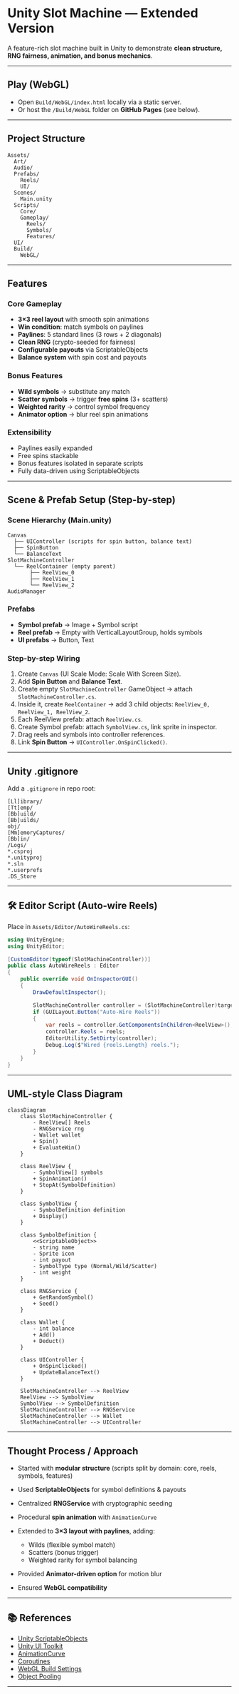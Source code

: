 # Unity Slot Machine — Extended Version

A feature-rich slot machine built in Unity to demonstrate **clean structure, RNG fairness, animation, and bonus mechanics**.

---

## Play (WebGL)

* Open `Build/WebGL/index.html` locally via a static server.
* Or host the `/Build/WebGL` folder on **GitHub Pages** (see below).

---

##  Project Structure

```
Assets/
  Art/
  Audio/
  Prefabs/
    Reels/
    UI/
  Scenes/
    Main.unity
  Scripts/
    Core/
    Gameplay/
      Reels/
      Symbols/
      Features/
  UI/
  Build/
    WebGL/
```

---

##  Features

###  Core Gameplay

* **3×3 reel layout** with smooth spin animations
* **Win condition**: match symbols on paylines
* **Paylines**: 5 standard lines (3 rows + 2 diagonals)
* **Clean RNG** (crypto-seeded for fairness)
* **Configurable payouts** via ScriptableObjects
* **Balance system** with spin cost and payouts

### Bonus Features

* **Wild symbols** → substitute any match
* **Scatter symbols** → trigger **free spins** (3+ scatters)
* **Weighted rarity** → control symbol frequency
* **Animator option** → blur reel spin animations

### Extensibility

* Paylines easily expanded
* Free spins stackable
* Bonus features isolated in separate scripts
* Fully data-driven using ScriptableObjects

---

##  Scene & Prefab Setup (Step-by-step)

### Scene Hierarchy (Main.unity)

```
Canvas
  ├── UIController (scripts for spin button, balance text)
  ├── SpinButton
  └── BalanceText
SlotMachineController
  └── ReelContainer (empty parent)
       ├── ReelView_0
       ├── ReelView_1
       └── ReelView_2
AudioManager
```

### Prefabs

* **Symbol prefab** → Image + Symbol script
* **Reel prefab** → Empty with VerticalLayoutGroup, holds symbols
* **UI prefabs** → Button, Text

### Step-by-step Wiring

1. Create `Canvas` (UI Scale Mode: Scale With Screen Size).
2. Add **Spin Button** and **Balance Text**.
3. Create empty `SlotMachineController` GameObject → attach `SlotMachineController.cs`.
4. Inside it, create `ReelContainer` → add 3 child objects: `ReelView_0, ReelView_1, ReelView_2`.
5. Each ReelView prefab: attach `ReelView.cs`.
6. Create Symbol prefab: attach `SymbolView.cs`, link sprite in inspector.
7. Drag reels and symbols into controller references.
8. Link **Spin Button** → `UIController.OnSpinClicked()`.


---

## Unity .gitignore

Add a `.gitignore` in repo root:

```gitignore
[Ll]ibrary/
[Tt]emp/
[Bb]uild/
[Bb]uilds/
obj/
[Mm]emoryCaptures/
[Bb]in/
/Logs/
*.csproj
*.unityproj
*.sln
*.userprefs
.DS_Store
```

---

## 🛠 Editor Script (Auto-wire Reels)

Place in `Assets/Editor/AutoWireReels.cs`:

```csharp
using UnityEngine;
using UnityEditor;

[CustomEditor(typeof(SlotMachineController))]
public class AutoWireReels : Editor
{
    public override void OnInspectorGUI()
    {
        DrawDefaultInspector();

        SlotMachineController controller = (SlotMachineController)target;
        if (GUILayout.Button("Auto-Wire Reels"))
        {
            var reels = controller.GetComponentsInChildren<ReelView>();
            controller.Reels = reels;
            EditorUtility.SetDirty(controller);
            Debug.Log($"Wired {reels.Length} reels.");
        }
    }
}
```

---

## UML-style Class Diagram

```mermaid
classDiagram
    class SlotMachineController {
        - ReelView[] Reels
        - RNGService rng
        - Wallet wallet
        + Spin()
        + EvaluateWin()
    }

    class ReelView {
        - SymbolView[] symbols
        + SpinAnimation()
        + StopAt(SymbolDefinition)
    }

    class SymbolView {
        - SymbolDefinition definition
        + Display()
    }

    class SymbolDefinition {
        <<ScriptableObject>>
        - string name
        - Sprite icon
        - int payout
        - SymbolType type (Normal/Wild/Scatter)
        - int weight
    }

    class RNGService {
        + GetRandomSymbol()
        + Seed()
    }

    class Wallet {
        - int balance
        + Add()
        + Deduct()
    }

    class UIController {
        + OnSpinClicked()
        + UpdateBalanceText()
    }

    SlotMachineController --> ReelView
    ReelView --> SymbolView
    SymbolView --> SymbolDefinition
    SlotMachineController --> RNGService
    SlotMachineController --> Wallet
    SlotMachineController --> UIController
```

---

##  Thought Process / Approach

* Started with **modular structure** (scripts split by domain: core, reels, symbols, features)
* Used **ScriptableObjects** for symbol definitions & payouts
* Centralized **RNGService** with cryptographic seeding
* Procedural **spin animation** with `AnimationCurve`
* Extended to **3×3 layout with paylines**, adding:

  * Wilds (flexible symbol match)
  * Scatters (bonus trigger)
  * Weighted rarity for symbol balancing
* Provided **Animator-driven option** for motion blur
* Ensured **WebGL compatibility**

---

## 📚 References

* [Unity ScriptableObjects](https://docs.unity3d.com/ScriptReference/ScriptableObject.html)
* [Unity UI Toolkit](https://docs.unity3d.com/Manual/UIElements.html)
* [AnimationCurve](https://docs.unity3d.com/ScriptReference/AnimationCurve.html)
* [Coroutines](https://docs.unity3d.com/Manual/Coroutines.html)
* [WebGL Build Settings](https://docs.unity3d.com/Manual/webgl-building.html)
* [Object Pooling](https://learn.unity.com/tutorial/introduction-to-object-pooling#)

---

